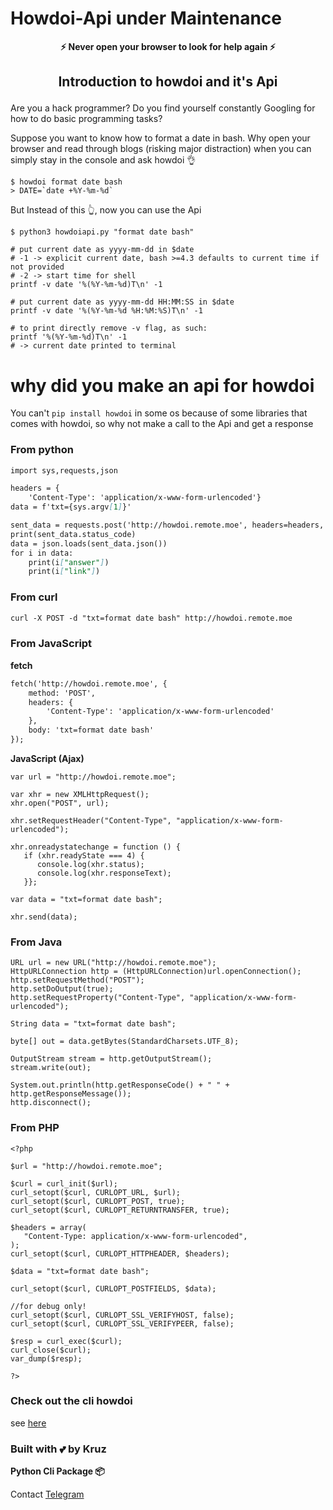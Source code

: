 # Howdoi-Api under Maintenance

<p align="center"><strong>⚡ Never open your browser to look for help again ⚡</strong></p>

## <p align="center"><strong> Introduction to howdoi and it's Api </strong></p>

Are you a hack programmer? Do you find yourself constantly Googling for how to do basic programming tasks?

Suppose you want to know how to format a date in bash. Why open your browser and read through blogs (risking major distraction) when you can simply stay in the console and ask howdoi 👌

```
$ howdoi format date bash
> DATE=`date +%Y-%m-%d`
```

But Instead of this 👆, now you can use the Api

```
$ python3 howdoiapi.py "format date bash"

# put current date as yyyy-mm-dd in $date
# -1 -> explicit current date, bash >=4.3 defaults to current time if not provided
# -2 -> start time for shell
printf -v date '%(%Y-%m-%d)T\n' -1

# put current date as yyyy-mm-dd HH:MM:SS in $date
printf -v date '%(%Y-%m-%d %H:%M:%S)T\n' -1

# to print directly remove -v flag, as such:
printf '%(%Y-%m-%d)T\n' -1
# -> current date printed to terminal

```

# why did you make an api for howdoi

 You can't `pip install howdoi` in some os because 
 of some libraries that comes with howdoi, so why 
 not make a call to the Api and get a response

### From python

```markdown
import sys,requests,json

headers = {
    'Content-Type': 'application/x-www-form-urlencoded'}
data = f'txt={sys.argv[1]}'

sent_data = requests.post('http://howdoi.remote.moe', headers=headers, data=data)
print(sent_data.status_code)
data = json.loads(sent_data.json())
for i in data:
    print(i["answer"])
    print(i["link"])
```

### From curl

```markdown
curl -X POST -d "txt=format date bash" http://howdoi.remote.moe
```

### From JavaScript
**fetch**
```markdown
fetch('http://howdoi.remote.moe', {
    method: 'POST',
    headers: {
        'Content-Type': 'application/x-www-form-urlencoded'
    },
    body: 'txt=format date bash'
});
```
**JavaScript (Ajax)**

```
var url = "http://howdoi.remote.moe";

var xhr = new XMLHttpRequest();
xhr.open("POST", url);

xhr.setRequestHeader("Content-Type", "application/x-www-form-urlencoded");

xhr.onreadystatechange = function () {
   if (xhr.readyState === 4) {
      console.log(xhr.status);
      console.log(xhr.responseText);
   }};

var data = "txt=format date bash";

xhr.send(data);

```

### From Java

```
URL url = new URL("http://howdoi.remote.moe");
HttpURLConnection http = (HttpURLConnection)url.openConnection();
http.setRequestMethod("POST");
http.setDoOutput(true);
http.setRequestProperty("Content-Type", "application/x-www-form-urlencoded");

String data = "txt=format date bash";

byte[] out = data.getBytes(StandardCharsets.UTF_8);

OutputStream stream = http.getOutputStream();
stream.write(out);

System.out.println(http.getResponseCode() + " " + http.getResponseMessage());
http.disconnect();
```

### From PHP
```
<?php

$url = "http://howdoi.remote.moe";

$curl = curl_init($url);
curl_setopt($curl, CURLOPT_URL, $url);
curl_setopt($curl, CURLOPT_POST, true);
curl_setopt($curl, CURLOPT_RETURNTRANSFER, true);

$headers = array(
   "Content-Type: application/x-www-form-urlencoded",
);
curl_setopt($curl, CURLOPT_HTTPHEADER, $headers);

$data = "txt=format date bash";

curl_setopt($curl, CURLOPT_POSTFIELDS, $data);

//for debug only!
curl_setopt($curl, CURLOPT_SSL_VERIFYHOST, false);
curl_setopt($curl, CURLOPT_SSL_VERIFYPEER, false);

$resp = curl_exec($curl);
curl_close($curl);
var_dump($resp);

?>

```

### Check out the cli howdoi

 see [here](https://github.com/gleitz/howdoi)


### Built with 💕 by Kruz

**Python Cli Package 📦**

Contact [Telegram](https://t.me/Wishfox)
